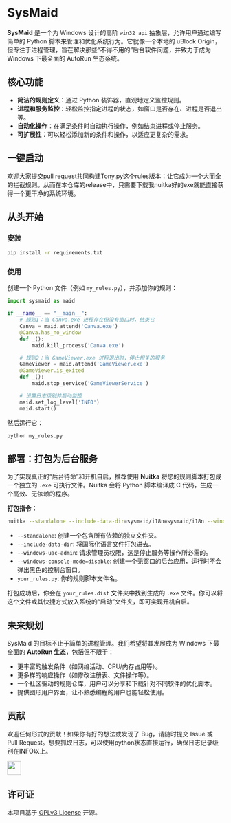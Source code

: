 # SysMaid

**SysMaid** 是一个为 Windows 设计的高阶 `win32 api` 抽象层，允许用户通过编写简单的 Python 脚本来管理和优化系统行为。它就像一个本地的 uBlock Origin，但专注于进程管理，旨在解决那些“不得不用的”后台软件问题，并致力于成为 Windows 下最全面的 AutoRun 生态系统。

## 核心功能

*   **简洁的规则定义**：通过 Python 装饰器，直观地定义监控规则。
*   **进程和服务监控**：轻松监控指定进程的状态，如窗口是否存在、进程是否退出等。
*   **自动化操作**：在满足条件时自动执行操作，例如结束进程或停止服务。
*   **可扩展性**：可以轻松添加新的条件和操作，以适应更复杂的需求。


## 一键启动

欢迎大家提交pull request共同构建Tony.py这个rules版本：让它成为一个大而全的拦截规则。从而在本仓库的release中，只需要下载我nuitka好的exe就能直接获得一个更干净的系统环境。

## 从头开始

### 安装

```bash
pip install -r requirements.txt
```

### 使用

创建一个 Python 文件（例如 `my_rules.py`），并添加你的规则：

```python
import sysmaid as maid

if __name__ == "__main__":
    # 规则1：当 Canva.exe 进程存在但没有窗口时，结束它
    Canva = maid.attend('Canva.exe')
    @Canva.has_no_window
    def _():
        maid.kill_process('Canva.exe')

    # 规则2：当 GameViewer.exe 进程退出时，停止相关的服务
    GameViewer = maid.attend('GameViewer.exe')
    @GameViewer.is_exited
    def _():
        maid.stop_service('GameViewerService')

    # 设置日志级别并启动监控
    maid.set_log_level('INFO')
    maid.start()
```

然后运行它：

```bash
python my_rules.py
```

## 部署：打包为后台服务

为了实现真正的“后台待命”和开机自启，推荐使用 **Nuitka** 将您的规则脚本打包成一个独立的 `.exe` 可执行文件。Nuitka 会将 Python 脚本编译成 C 代码，生成一个高效、无依赖的程序。

**打包指令：**

```bash
nuitka --standalone --include-data-dir=sysmaid/i18n=sysmaid/i18n --windows-uac-admin --windows-console-mode=disable your_rules.py
```

*   `--standalone`: 创建一个包含所有依赖的独立文件夹。
*   `--include-data-dir`: 将国际化语言文件打包进去。
*   `--windows-uac-admin`: 请求管理员权限，这是停止服务等操作所必需的。
*   `--windows-console-mode=disable`: 创建一个无窗口的后台应用，运行时不会弹出黑色的控制台窗口。
*   `your_rules.py`: 你的规则脚本文件名。

打包成功后，你会在 `your_rules.dist` 文件夹中找到生成的 `.exe` 文件。你可以将这个文件或其快捷方式放入系统的“启动”文件夹，即可实现开机自启。

## 未来规划

SysMaid 的目标不止于简单的进程管理。我们希望将其发展成为 Windows 下最全面的 **AutoRun 生态**，包括但不限于：

*   更丰富的触发条件（如网络活动、CPU/内存占用等）。
*   更多样的响应操作（如修改注册表、文件操作等）。
*   一个社区驱动的规则仓库，用户可以分享和下载针对不同软件的优化脚本。
*   提供图形用户界面，让不熟悉编程的用户也能轻松使用。

## 贡献

欢迎任何形式的贡献！如果你有好的想法或发现了 Bug，请随时提交 Issue 或 Pull Request。想要抓取日志，可以使用python状态直接运行，确保日志记录级别在INFO以上。

<a href="https://github.com/RooCodeInc/Roo-Code">
<img height="32" src="https://github.com/user-attachments/assets/b963732e-8cb2-42c0-a398-d80768a7f86f"></img>
</a>

## 许可证

本项目基于 [GPLv3 License](LICENSE) 开源。
